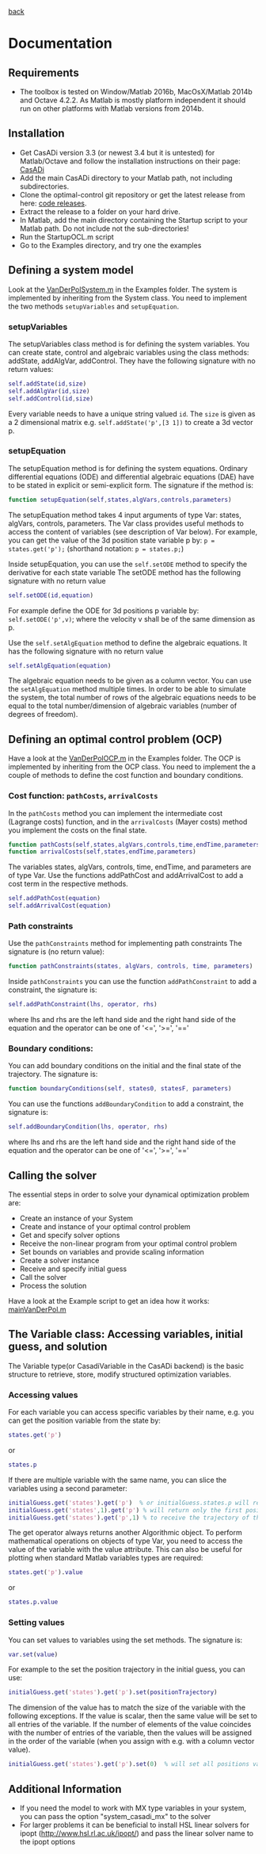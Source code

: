 [back](index.md)
# Documentation

## Requirements
* The toolbox is tested on Window/Matlab 2016b, MacOsX/Matlab 2014b and Octave 4.2.2. As Matlab is mostly platform independent it should run on other platforms with Matlab versions from 2014b.

## Installation
* Get CasADi version 3.3 (or newest 3.4 but it is untested) for Matlab/Octave and follow the installation instructions on their page: [CasADi](http://casadi.org)
* Add the main CasADi directory to your Matlab path, not including subdirectories.
* Clone the optimal-control git repository or get the latest release from here: [code releases](https://github.com/JonasKoenemann/optimal-control/releases).
* Extract the release to a folder on your hard drive.
* In Matlab, add the main directory containing the Startup script to your Matlab path. Do not include not the sub-directories!
* Run the StartupOCL.m script
* Go to the Examples directory, and try one the examples

## Defining a system model
Look at the [VanDerPolSystem.m](https://github.com/JonasKoenemann/optimal-control/blob/master/Examples/01VanDerPol/VanDerPolSystem.m) in the Examples folder.
The system is implemented by inheriting from the System class.
You need to implement the two methods `setupVariables` and `setupEquation`.

### setupVariables
The setupVariables class method is for defining the system variables.
You can create state, control and algebraic variables using the class methods: addState, addAlgVar, addControl.
They have the following signature with no return values:  

```MATLAB
self.addState(id,size)  
self.addAlgVar(id,size)
self.addControl(id,size) 
```

Every variable needs to have a unique string valued `id`. The `size` is given as a 2 dimensional matrix e.g. `self.addState('p',[3 1])` to create a 3d vector p.

### setupEquation
The setupEquation method is for defining the system equations. Ordinary differential equations (ODE) and differential algebraic equations (DAE) have to be stated in explicit or semi-explicit form.
The signature if the method is:

```MATLAB
function setupEquation(self,states,algVars,controls,parameters)
```

The setupEquation method takes 4 input arguments of type Var: states, algVars, controls, parameters.
The Var class provides useful methods to access the content of variables (see description of Var below).
For example, you can get the value of the 3d position state variable p by: `p = states.get('p');`
(shorthand notation: `p = states.p;`)

Inside setupEquation, you can use the `self.setODE` method to specify the derivative for each state variable
The setODE method has the following signature with no return value  

```Matlab
self.setODE(id,equation)
```

For example define the ODE for 3d positions p variable by: `self.setODE('p',v)`; where the velocity v shall be of the same dimension as p.

Use the `self.setAlgEquation` method to define the algebraic equations.
It has the following signature with no return value  

```Matlab
self.setAlgEquation(equation) 
```

The algebraic equation needs to be given as a column vector.
You can use the `setAlgEquation` method multiple times. In order to be able to simulate the system, the total number of rows of the algebraic equations needs to be equal to the total number/dimension of algebraic variables (number of degrees of freedom).

## Defining an optimal control problem (OCP)
Have a look at the [VanDerPolOCP.m](https://github.com/JonasKoenemann/optimal-control/blob/master/Examples/01VanDerPol/VanDerPolOCP.m) in the Examples folder.
The OCP is implemented by inheriting from the OCP class.
You need to implement the a couple of methods to define the cost function and boundary conditions.

### Cost function: `pathCosts`, `arrivalCosts`
In the `pathCosts` method you can implement the intermediate cost (Lagrange costs) function, and in the `arrivalCosts` (Mayer costs) method you implement the costs on the final state.

```Matlab
function pathCosts(self,states,algVars,controls,time,endTime,parameters)  
function arrivalCosts(self,states,endTime,parameters)  
```
 
The variables states, algVars, controls, time, endTime, and parameters are of type Var.
Use the functions addPathCost and addArrivalCost to add a cost term in the respective methods.   
 
```Matlab
self.addPathCost(equation)  
self.addArrivalCost(equation)
```

### Path constraints
Use the `pathConstraints` method for implementing path constraints
The signature is (no return value):    

```Matlab
function pathConstraints(states, algVars, controls, time, parameters)  
```
 
Inside `pathConstraints` you can use the function `addPathConstraint` to add a constraint, the signature is:

```Matlab
self.addPathConstraint(lhs, operator, rhs)   
```

where lhs and rhs are the left hand side and the right hand side of the equation and the operator can be one of '<=', '>=', '=='
   
### Boundary conditions: 
You can add boundary conditions on the initial and the final state of the trajectory.
The signature is:    

```Matlab
function boundaryConditions(self, states0, statesF, parameters)  
``` 

You can use the functions `addBoundaryCondition` to add a constraint, the signature is:
```Matlab
self.addBoundaryCondition(lhs, operator, rhs)   
``` 

where lhs and rhs are the left hand side and the right hand side of the equation and the operator can be one of '<=', '>=', '=='

## Calling the solver

The essential steps in order to solve your dynamical optimization problem are:   
* Create an instance of your System
* Create and instance of your optimal control problem
* Get and specify solver options
* Receive the non-linear program from your optimal control problem
* Set bounds on variables and provide scaling information
* Create a solver instance
* Receive and specify initial guess
* Call the solver
* Process the solution

Have a look at the Example script to get an idea how it works: [mainVanDerPol.m](https://github.com/JonasKoenemann/optimal-control/blob/master/Examples/01VanDerPol/mainVanDerPol.m)



## The Variable class: Accessing variables, initial guess, and solution

The Variable type(or CasadiVariable in the CasADi backend) is the basic structure to retrieve, store, modify structured optimization variables.

### Accessing values

For each variable you can access specific variables by their name, e.g. you can get the position variable from the state by:    

```Matlab
states.get('p')
```
or
```Matlab
states.p
```

If there are multiple variable with the same name, you can slice the variables using a second parameter:   
 
```Matlab
initialGuess.get('states').get('p')  % or initialGuess.states.p will return the position trajectory but   
initialGuess.get('states',1).get('p') % will return only the first position of the trajectory or use   
initialGuess.get('states').get('p',1) % to receive the trajectory of the first position coordinate.
```

The get operator always returns another Algorithmic object. To perform mathematical operations on objects of type Var, you need to access the value of the variable with the value attribute. This can also be useful for plotting when standard Matlab variables types are required:

```Matlab
states.get('p').value
```
or
```Matlab
states.p.value
```

### Setting values

You can set values to variables using the set methods. The signature is:   

```Matlab
var.set(value)
```

For example to the set the position trajectory in the initial guess, you can use:  
  
```Matlab
initialGuess.get('states').get('p').set(positionTrajectory)   
```

The dimension of the value has to match the size of the variable with the following exceptions. If the value is scalar, then the same value will be set to all entries of the variable. If the number of elements of the value coincides with the number of entries of the variable, then the values will be assigned in the order of the variable (when you assign with e.g. with a column vector value).    

```Matlab
initialGuess.get('states').get('p').set(0)  % will set all positions variables to [0;0;0].
```

## Additional Information

* If you need the model to work with MX type variables in your system, you can pass the option "system_casadi_mx" to the solver
* For larger problems it can be beneficial to install HSL linear solvers for ipopt (http://www.hsl.rl.ac.uk/ipopt/) and pass the linear solver name to the ipopt options

